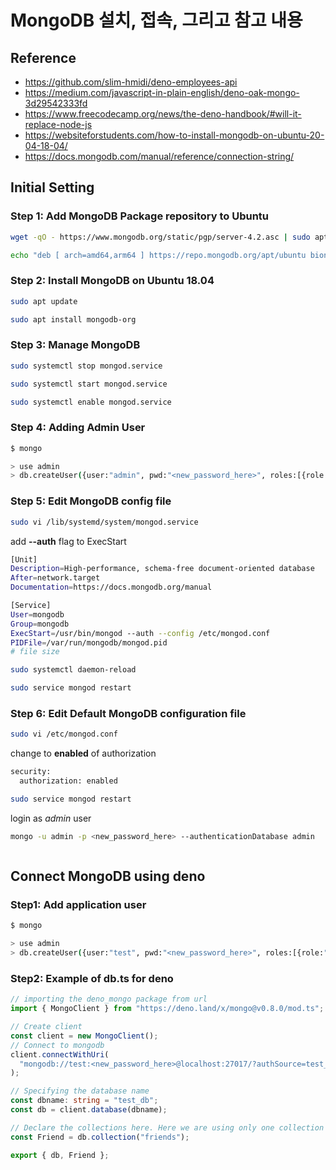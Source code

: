 # MongoDB 설치, 접속, 그리고 참고 내용

## Reference

- <https://github.com/slim-hmidi/deno-employees-api>
- <https://medium.com/javascript-in-plain-english/deno-oak-mongo-3d29542333fd>
- <https://www.freecodecamp.org/news/the-deno-handbook/#will-it-replace-node-js>
- <https://websiteforstudents.com/how-to-install-mongodb-on-ubuntu-20-04-18-04/>
- <https://docs.mongodb.com/manual/reference/connection-string/>

## Initial Setting

### Step 1: Add MongoDB Package repository to Ubuntu

```bash
wget -qO - https://www.mongodb.org/static/pgp/server-4.2.asc | sudo apt-key add -

echo "deb [ arch=amd64,arm64 ] https://repo.mongodb.org/apt/ubuntu bionic/mongodb-org/4.2 multiverse" | sudo tee /etc/apt/sources.list.d/mongodb-org-4.2.list
```

### Step 2: Install MongoDB on Ubuntu 18.04

```bash
sudo apt update

sudo apt install mongodb-org
```

### Step 3: Manage MongoDB

```bash
sudo systemctl stop mongod.service

sudo systemctl start mongod.service

sudo systemctl enable mongod.service
```

### Step 4: Adding Admin User

```bash
$ mongo

> use admin
> db.createUser({user:"admin", pwd:"<new_password_here>", roles:[{role:"root", db:"admin"}]})
```

### Step 5: Edit MongoDB config file

```bash
sudo vi /lib/systemd/system/mongod.service
```

add **--auth** flag to ExecStart

```bash
[Unit]
Description=High-performance, schema-free document-oriented database
After=network.target
Documentation=https://docs.mongodb.org/manual

[Service]
User=mongodb
Group=mongodb
ExecStart=/usr/bin/mongod --auth --config /etc/mongod.conf
PIDFile=/var/run/mongodb/mongod.pid
# file size
```

```bash
sudo systemctl daemon-reload

sudo service mongod restart
```

### Step 6: Edit Default MongoDB configuration file

```bash
sudo vi /etc/mongod.conf
```

change to **enabled** of authorization

```bash
security:
  authorization: enabled
```

```bash
sudo service mongod restart
```

login as _admin_ user

```bash
mongo -u admin -p <new_password_here> --authenticationDatabase admin
```

```bash
```

## Connect MongoDB using deno

### Step1: Add application user

```bash
$ mongo

> use admin
> db.createUser({user:"test", pwd:"<new_password_here>", roles:[{role:"readWrite", db:"test_db"}, {role:"read", db:"reporting"}]})
```

### Step2: Example of db.ts for deno

```typescript
// importing the deno_mongo package from url
import { MongoClient } from "https://deno.land/x/mongo@v0.8.0/mod.ts";

// Create client
const client = new MongoClient();
// Connect to mongodb
client.connectWithUri(
  "mongodb://test:<new_password_here>@localhost:27017/?authSource=test_db",
);

// Specifying the database name
const dbname: string = "test_db";
const db = client.database(dbname);

// Declare the collections here. Here we are using only one collection (i.e friends).
const Friend = db.collection("friends");

export { db, Friend };
```
